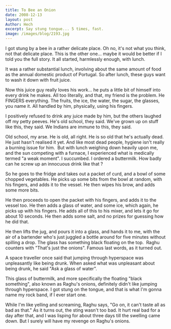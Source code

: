 ```yaml
---
title: To Bee an Onion
date: 2008-12-13
layout: post
Author: Hech
excerpt: Say stung tongue... 5 times, fast.
image: /images/blog/2193.jpg
---
```


I got stung by a bee in a rather delicate place. Oh no, it's not what you think, not that delicate place. This is the other one... maybe it would be better if I told you the full story. It all started, harmlessly enough, with lunch.

It was a rather substantial lunch, involving about the same amount of food as the annual domestic product of Portugal. So after lunch, these guys want to wash it down with fruit juice.

Now this juice guy really loves his work... he puts a little bit of himself into every drink he makes. All too literally, and that, my friend is the problem. He FINGERS everything. The fruits, the ice, the water, the sugar, the glasses, you name it. All handled by him, physically, using his fingers.

I positively refused to drink any juice made by him, but the others laughed off my petty peeves. He's old school, they said. We've grown up on stuff like this, they said. We Indians are immune to this, they said.

Old school, my arse. He is old, all right. He is so old that he's actually dead. He just hasn't realised it yet. And like most dead people, hygiene isn't really a burning issue for him. &nbsp;But with lunch weighing down heavily upon me, and the sun competing with a furnace, I experienced what is medically termed &quot;a weak moment&quot;. I succumbed. I ordered a buttermilk. How badly can he screw up an innocuous drink like that ?

So he goes to the fridge and takes out a packet of curd, and a bowl of some chopped vegetables. He picks up some bits from the bowl at random, with his fingers, and adds it to the vessel. He then wipes his brow, and adds some more bits.

He then proceeds to open the packet with his fingers, and adds it to the vessel too. He then adds a glass of water, and some ice, which again, he picks up with his fingers. He adds all of this to his mixer, and lets it go for about 10 seconds. He then adds some salt, and no prizes for guessing how he did that.

He then lifts the jug, and pours it into a glass, and hands it to me, with the air of a bartender who's just juggled a bottle around for five minutes without spilling a drop. The glass has something black floating on the top. &nbsp;Raghu counters with &quot;That's just the onions&quot;. Famous last words, as it turned out.

A space traveller once said that jumping through hyperspace was unpleasantly like being drunk. When asked what was unpleasant about being drunk, he said &quot;Ask a glass of water&quot;.

This glass of buttermilk, and more specifically the floating &quot;black something&quot;, also known as Raghu's onions, definitely didn't like jumping through hyperspace. I got stung on the tongue, and that is what I'm gonna name my rock band, if I ever start one.

While I'm like yelling and screaming, Raghu says, &quot;Go on, it can't taste all as bad as that.&quot; As it turns out, the sting wasn't too bad. It hurt real bad for a day after that, and I was lisping for about three days till the swelling came down. But I surely will have my revenge on Raghu's onions.





